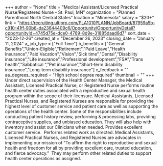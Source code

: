 +++
author = "None"
title = "Medical Assistant/Licensed Practical Nurse/Registered Nurse - St. Paul, MN"
organization = "Planned Parenthood North Central States"
location = "Minnesota"
salary = "$20+"
link = "https://recruiting.ultipro.com/PLA1010PLANN/JobBoard/87959a5b-c910-41ff-90b8-da23644409c6/Opportunity/OpportunityDetail?opportunityId=4745d75e-dce0-4769-8d9e-31885daad6d7"
sort_date = "2023-12-26"
created_at = "December 26, 2023"
closing_date = "January 11, 2024"
a_job_type = ["Full Time"]
b_benefits = ["General Benefits","Union-Eligible","Retirement","Paid Leave","Health Insurance","Paid Vacation","Vision","Sick time","Dental","Disability insurance","Life insurance","Professional development","FSA","Trans health","Sabbatical ","Pet insurance","Short-term disability insurance","Long-term disability insurance"]
c_feedback = ""
aa_degrees_required = "High school degree required"
thumbnail = ""
+++
Under direct supervision of the Health Center Manager, the Medical Assistant, Licensed Practical Nurse, or Registered Nurse performs routine health center duties associated with a reproductive and sexual health program within the scope of their licensure. Medical Assistants, Licensed Practical Nurses, and Registered Nurses are responsible for providing the highest level of customer service and patient care as well as supporting the operations of the health center. Some of the responsibilities include conducting patient history review, performing & processing labs, providing contraceptive supplies, and unbiased education. They will also help with inventory and assist our Clinicians when needed. Provides excellent customer service.  Performs related work as directed. Medical Assistants, Licensed Practical Nurses, and Registered Nurses are advocates in implementing our mission of “To affirm the right to reproductive and sexual health and freedom for all by providing excellent care, trusted education, and fierce advocacy.”  They may perform other related duties to support health center operations as assigned.